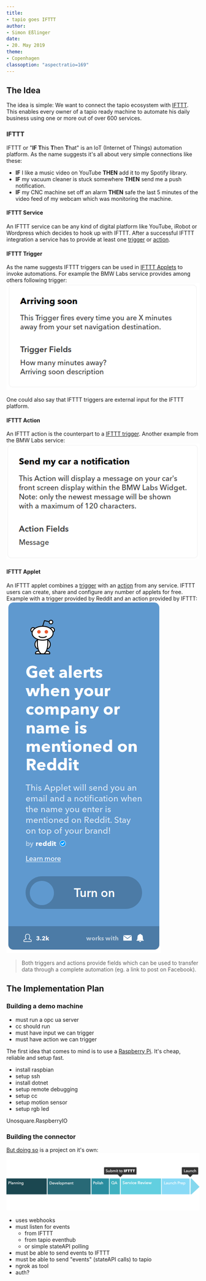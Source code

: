 ```yaml
---
title:
- tapio goes IFTTT
author:
- Simon Eßlinger
date:
- 20. May 2019
theme:
- Copenhagen
classoption: "aspectratio=169"
---
```


## The Idea

The idea is simple: We want to connect the tapio ecosystem with [IFTTT](https://ifttt.com/). This enables every owner of a tapio ready machine to automate his daily business using one or more out of over 600 services.

### IFTTT

IFTTT or "**IF T**his **T**hen **T**hat" is an IoT (Internet of Things) automation platform. As the name suggests it's all about very simple connections like these:

* **IF** I like a music video on YouTube **THEN** add it to my Spotify library.
* **IF** my vacuum cleaner is stuck somewhere **THEN** send me a push notification.
* **IF** my CNC machine set off an alarm **THEN** safe the last 5 minutes of the video feed of my webcam which was monitoring the machine.

#### IFTTT Service

An IFTTT service can be any kind of digital platform like YouTube, iRobot or Wordpress which decides to hook up with IFTTT. After a successful IFTTT integration a service has to provide at least one [trigger](#ifttt-trigger) or [action](#ifttt-action).

#### IFTTT Trigger

As the name suggests IFTTT triggers can be used in [IFTTT Applets](#ifttt-applet) to invoke automations. For example the BMW Labs service provides among others following trigger:
![trigger-example](assets/trigger-example.png)

One could also say that IFTTT triggers are external input for the IFTTT platform.

#### IFTTT Action

An IFTTT action is the counterpart to a [IFTTT trigger](#ifttt-trigger). Another example from the BMW Labs service:
![action-example](assets/action-example.png)

#### IFTTT Applet

An IFTTT applet combines a [trigger](#ifttt-trigger) with an [action](#ifttt-action) from any service. IFTTT users can create, share and configure any number of applets for free.
Example with a trigger provided by Reddit and an action provided by IFTTT:
![applet-example](assets/applet-example.png)

>Both triggers and actions provide fields which can be used to transfer data through a complete automation (eg. a link to post on Facebook).

## The Implementation Plan

### Building a demo machine

* must run a opc ua server
* cc should run
* must have input we can trigger
* must have action we can trigger

The first idea that comes to mind is to use a [Raspberry Pi](https://www.raspberrypi.org/). It's cheap, reliable and setup fast.

* install raspbian
* setup ssh
* install dotnet
* setup remote debugging
* setup cc
* setup motion sensor
* setup rgb led

Unosquare.RaspberryIO

### Building the connector

[But doing so](https://platform.ifttt.com/docs) is a project on it's own:
![ifttt-service-integration-timeline](assets/ifttt-service-integration-timeline.png)


* uses webhooks
* must listen for events
  * from IFTTT
  * from tapio eventhub
  * or simple stateAPI polling
* must be able to send events to IFTTT
* must be able to send "events" (stateAPI calls) to tapio
* ngrok as tool
* auth?